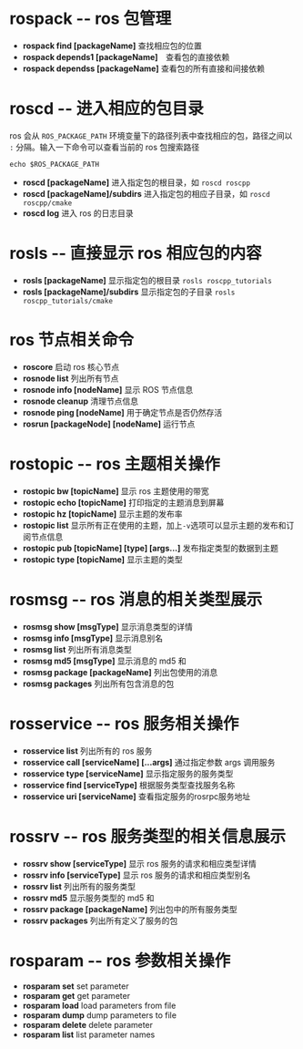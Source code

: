 # rospack -- ros 包管理

- **rospack find [packageName]** 查找相应包的位置
- **rospack depends1 [packageName]**　查看包的直接依赖
- **rospack dependss [packageName]** 查看包的所有直接和间接依赖

# roscd -- 进入相应的包目录

ros 会从 `ROS_PACKAGE_PATH` 环境变量下的路径列表中查找相应的包，路径之间以 `:` 分隔。输入一下命令可以查看当前的 ros 包搜索路径

```shell
echo $ROS_PACKAGE_PATH
```

- **roscd [packageName]** 进入指定包的根目录，如 `roscd roscpp`
- **roscd [packageName]/subdirs** 进入指定包的相应子目录，如 `roscd roscpp/cmake`
- **roscd log** 进入 ros 的日志目录

# rosls -- 直接显示 ros 相应包的内容

- **rosls [packageName]** 显示指定包的根目录 `rosls roscpp_tutorials`
- **rosls [packageName]/subdirs** 显示指定包的子目录 `rosls roscpp_tutorials/cmake`

# ros 节点相关命令

- **roscore** 启动 ros 核心节点
- **rosnode list** 列出所有节点
- **rosnode info [nodeName]** 显示 ROS 节点信息
- **rosnode cleanup** 清理节点信息
- **rosnode ping [nodeName]** 用于确定节点是否仍然存活
- **rosrun [packageNode] [nodeName]** 运行节点

# rostopic -- ros 主题相关操作

- **rostopic bw [topicName]** 显示 ros 主题使用的带宽
- **rostopic echo [topicName]** 打印指定的主题消息到屏幕
- **rostopic hz [topicName]** 显示主题的发布率
- **rostopic list** 显示所有正在使用的主题，加上`-v`选项可以显示主题的发布和订阅节点信息
- **rostopic pub [topicName] [type] [args...]** 发布指定类型的数据到主题
- **rostopic type [topicName]** 显示主题的类型

# rosmsg -- ros 消息的相关类型展示

- **rosmsg show [msgType]** 显示消息类型的详情
- **rosmsg info [msgType]** 显示消息别名
- **rosmsg list** 列出所有消息类型
- **rosmsg md5 [msgType]** 显示消息的 md5 和
- **rosmsg package [packageName]** 列出包使用的消息
- **rosmsg packages** 列出所有包含消息的包

# rosservice -- ros 服务相关操作

- **rosservice list** 列出所有的 ros 服务
- **rosservice call [serviceName] [...args]** 通过指定参数 args 调用服务
- **rosservice type [serviceName]** 显示指定服务的服务类型
- **rosservice find [serviceType]** 根据服务类型查找服务名称
- **rosservice uri [serviceName]** 查看指定服务的rosrpc服务地址

# rossrv -- ros 服务类型的相关信息展示

- **rossrv show [serviceType]** 显示 ros 服务的请求和相应类型详情
- **rossrv info [serviceType]** 显示 ros 服务的请求和相应类型别名
- **rossrv list** 列出所有的服务类型
- **rossrv md5** 显示服务类型的 md5 和
- **rossrv package [packageName]** 列出包中的所有服务类型
- **rossrv packages** 列出所有定义了服务的包

# rosparam -- ros 参数相关操作

- **rosparam set** set parameter
- **rosparam get** get parameter
- **rosparam load** load parameters from file
- **rosparam dump** dump parameters to file
- **rosparam delete** delete parameter
- **rosparam list** list parameter names
